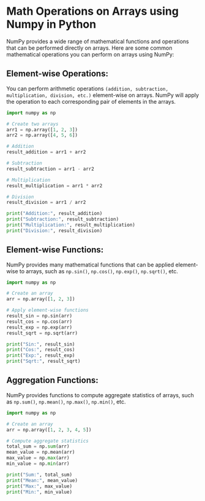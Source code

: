 # Math Operations on Arrays using Numpy in Python

NumPy provides a wide range of mathematical functions and operations that can be performed directly on arrays. Here are some common mathematical operations you can perform on arrays using NumPy:

## Element-wise Operations:
You can perform arithmetic operations `(addition, subtraction, multiplication, division, etc.)` element-wise on arrays. NumPy will apply the operation to each corresponding pair of elements in the arrays.

```python
import numpy as np

# Create two arrays
arr1 = np.array([1, 2, 3])
arr2 = np.array([4, 5, 6])

# Addition
result_addition = arr1 + arr2

# Subtraction
result_subtraction = arr1 - arr2

# Multiplication
result_multiplication = arr1 * arr2

# Division
result_division = arr1 / arr2

print("Addition:", result_addition)
print("Subtraction:", result_subtraction)
print("Multiplication:", result_multiplication)
print("Division:", result_division)
```

## Element-wise Functions:
NumPy provides many mathematical functions that can be applied element-wise to arrays, such as `np.sin()`, `np.cos()`, `np.exp()`, `np.sqrt()`, etc.

```python
import numpy as np

# Create an array
arr = np.array([1, 2, 3])

# Apply element-wise functions
result_sin = np.sin(arr)
result_cos = np.cos(arr)
result_exp = np.exp(arr)
result_sqrt = np.sqrt(arr)

print("Sin:", result_sin)
print("Cos:", result_cos)
print("Exp:", result_exp)
print("Sqrt:", result_sqrt)
```

## Aggregation Functions:
NumPy provides functions to compute aggregate statistics of arrays, such as `np.sum()`, `np.mean()`, `np.max()`, `np.min()`, etc.

```python
import numpy as np

# Create an array
arr = np.array([1, 2, 3, 4, 5])

# Compute aggregate statistics
total_sum = np.sum(arr)
mean_value = np.mean(arr)
max_value = np.max(arr)
min_value = np.min(arr)

print("Sum:", total_sum)
print("Mean:", mean_value)
print("Max:", max_value)
print("Min:", min_value)
```